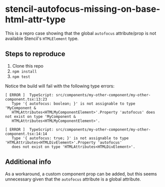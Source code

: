 # stencil-autofocus-missing-on-base-html-attr-type

This is a repro case showing that the global `autofocus` attribute/prop is not available Stencil's `HTMLElement` type.

## Steps to reproduce

1. Clone this repo
2. `npm install`
3. `npm test`

Notice the build will fail with the following type errors:

```
[ ERROR ]  TypeScript: src/components/my-other-component/my-other-component.tsx:13:23
   Type '{ autofocus: boolean; }' is not assignable to type 'MyComponent &
   HTMLAttributes<HTMLMyComponentElement>'.Property 'autofocus' does not exist on type 'MyComponent &
   HTMLAttributes<HTMLMyComponentElement>'.
   
[ ERROR ]  TypeScript: src/components/my-other-component/my-other-component.tsx:14:14
   Type '{ autofocus: true; }' is not assignable to type 'HTMLAttributes<HTMLDivElement>'.Property 'autofocus'
   does not exist on type 'HTMLAttributes<HTMLDivElement>'.
```

## Additional info

As a workaround, a custom component prop can be added, but this seems unnecessary given that the `autofocus` attribute is a global attribute.
